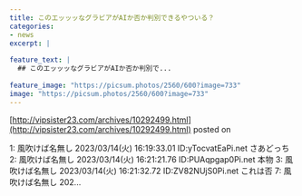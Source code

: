```yaml
---
title: このエッッッなグラビアがAIか否か判別できるやついる？
categories:
- news
excerpt: |
  
feature_text: |
  ## このエッッッなグラビアがAIか否か判別で...
  
feature_image: "https://picsum.photos/2560/600?image=733"
image: "https://picsum.photos/2560/600?image=733"
---
```


[http://vipsister23.com/archives/10292499.html](http://vipsister23.com/archives/10292499.html)
posted on 

<!--more-->

1: 風吹けば名無し 2023/03/14(火) 16:19:33.01 ID:yTocvatEaPi.net さあどっち 2: 風吹けば名無し 2023/03/14(火) 16:21:21.76 ID:PUAqpgap0Pi.net 本物 3: 風吹けば名無し 2023/03/14(火) 16:21:32.72 ID:ZV82NUjS0Pi.net これは否 7: 風吹けば名無し 202...
